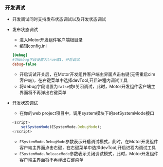 ### 开发调试
- 开发调试同时支持发布状态调试以及开发状态调试
- 发布状态调试
    - 进入Motor开发组件客户端根目录
    - 编辑config.ini
    ```ini
    [Debug]
    #将debug字段设置为true或1，开启调试
    debug=false
    ```
    - 开启调试开关后，在Motor开发组件客户端主界面点击右键(无需重启cim客户端)，在右键菜单中选择devTool,开启进程内调试工具
    - 将debug字段设置为`false`或`0`关闭调试，此时，Motor开发组件客户端主界面将不再弹出右键菜单

- 开发状态调试
    - 在你的web project项目中，调用system模块下的setSystemMode接口
    ```javascript
    <script>
        setSystemMode(ESystemMode.DebugMode);
    </script>
    ```
    - `ESystemMode.DebugMode`参数表示开启调试模式，此时，在Motor开发组件客户端主界面点击右键，在右键菜单中选择devTool,开启进程内调试工具
    - `ESystemMode.ReleaseMode`参数表示关闭调试模式，此时，Motor开发组件客户端主界面将不再弹出右键菜单
